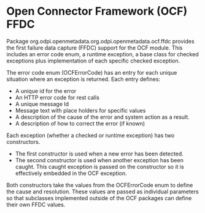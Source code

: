 <!-- SPDX-License-Identifier: Apache-2.0 -->

# Open Connector Framework (OCF) FFDC

Package org.odpi.openmetadata.org.odpi.openmetadata.ocf.ffdc provides the first failure data capture
(FFDC) support for the OCF module.  This includes an error code enum,
a runtime exception, a base class for checked exceptions plus
implementation of each specific checked exception.

The error code enum (OCFErrorCode) has an entry for each unique situation
where an exception is returned.  Each entry defines:

* A unique id for the error
* An HTTP error code for rest calls
* A unique message Id
* Message text with place holders for specific values
* A description of the cause of the error and system action as a result.
* A description of how to correct the error (if known)

Each exception (whether a checked or runtime exception) has two constructors.

* The first constructor is used when a new error has been detected.
* The second constructor is used when another exception has been caught.
This caught exception is passed on the constructor so it is effectively
embedded in the OCF exception.

Both constructors take the values from the OCFErrorCode
enum to define the cause and resolution.  These values are passed
as individual parameters so that subclasses implemented outside of
the OCF packages can define their own FFDC values.